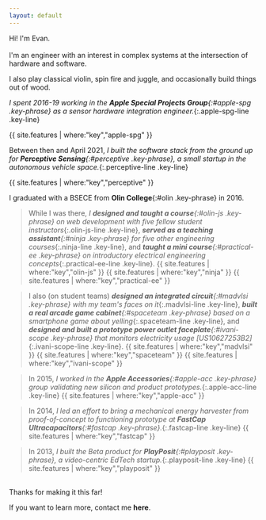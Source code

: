 ```yaml
---
layout: default
---
```


Hi! I'm Evan.
<br>
<br>
I'm an engineer with an interest in complex systems at the intersection of hardware and software.
<!-- I'm an engineer interested in complex systems at the intersection of hardware and software. -->
<!-- I'm an engineer working on complex systems at the intersection of hardware and software. -->

I also play classical violin, spin fire and juggle, and occasionally build things out of wood.

_I spent 2016-19 working in the **Apple Special Projects Group**{:#apple-spg .key-phrase} as a sensor hardware integration engineer._{:.apple-spg-line .key-line}

{{ site.features | where:"key","apple-spg" }}

Between then and April 2021, _I built the software stack from the ground up for **Perceptive Sensing**{:#perceptive .key-phrase}, a small startup in the autonomous vehicle space._{:.perceptive-line .key-line}

{{ site.features | where:"key","perceptive" }}

I graduated with a BSECE from **Olin College**{:#olin .key-phrase} in 2016.

> While I was there, _I **designed and taught a course**{:#olin-js .key-phrase} on web development with five fellow student instructors_{:.olin-js-line .key-line},
> _**served as a teaching assistant**{:#ninja .key-phrase} for five other engineering courses_{:.ninja-line .key-line},
> and _**taught a mini course**{:#practical-ee .key-phrase} on introductory electrical engineering concepts_{:.practical-ee-line .key-line}.
{{ site.features | where:"key","olin-js" }}
{{ site.features | where:"key","ninja" }}
{{ site.features | where:"key","practical-ee" }}

> I also (on student teams) _**designed an integrated circuit**{:#madvlsi .key-phrase} with my team's faces on it_{:.madvlsi-line .key-line},
> _**built a real arcade game cabinet**{:#spaceteam .key-phrase} based on a smartphone game about yelling_{:.spaceteam-line .key-line},
> and _**designed and built a prototype power outlet faceplate**{:#ivani-scope .key-phrase} that monitors electricity usage [US10627253B2]_{:.ivani-scope-line .key-line}.
{{ site.features | where:"key","madvlsi" }}
{{ site.features | where:"key","spaceteam" }}
{{ site.features | where:"key","ivani-scope" }}

> In 2015, _I worked in the **Apple Accessories**{:#apple-acc .key-phrase} group validating new silicon and product prototypes._{:.apple-acc-line .key-line}
{{ site.features | where:"key","apple-acc" }}

> In 2014, _I led an effort to bring a mechanical energy harvester from proof-of-concept to functioning prototype at **FastCap Ultracapacitors**{:#fastcap .key-phrase}._{:.fastcap-line .key-line}
{{ site.features | where:"key","fastcap" }}

> In 2013, _I built the Beta product for **PlayPosit**{:#playposit .key-phrase}, a video-centric EdTech startup._{:.playposit-line .key-line}
{{ site.features | where:"key","playposit" }}

<br>
Thanks for making it this far!

If you want to learn more, contact me **here**.
